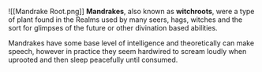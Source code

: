 ![[Mandrake Root.png]]
**Mandrakes**, also known as **witchroots**, were a type of plant found in the Realms used by many seers, hags, witches and the sort for glimpses of the future or other divination based abilities.

Mandrakes have some base level of intelligence and theoretically can make speech, however in practice they seem hardwired to scream loudly when uprooted and then sleep peacefully until consumed.